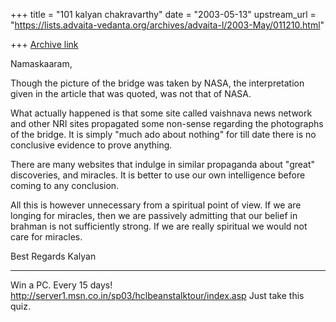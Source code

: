 +++
title = "101 kalyan chakravarthy"
date = "2003-05-13"
upstream_url = "https://lists.advaita-vedanta.org/archives/advaita-l/2003-May/011210.html"

+++
[Archive link](https://lists.advaita-vedanta.org/archives/advaita-l/2003-May/011210.html)

Namaskaaram,

Though the picture of the bridge was taken by NASA, the interpretation given 
in the article that was quoted, was not that of NASA.

What actually happened is that some site called vaishnava news network and 
other NRI sites propagated some non-sense regarding the photographs of the 
bridge. It is simply "much ado about nothing" for till date there is no 
conclusive evidence to prove anything.

There are many websites that indulge in similar propaganda about "great" 
discoveries, and miracles. It is better to use our own intelligence before 
coming to any conclusion.

All this is however unnecessary from a spiritual point of view. If we are 
longing for miracles, then we are passively admitting that our belief in 
brahman is not sufficiently strong. If we are really spiritual we would not 
care for miracles.

Best Regards
Kalyan

_________________________________________________________________
Win a PC. Every 15 days! 
http://server1.msn.co.in/sp03/hclbeanstalktour/index.asp Just take this 
quiz.

